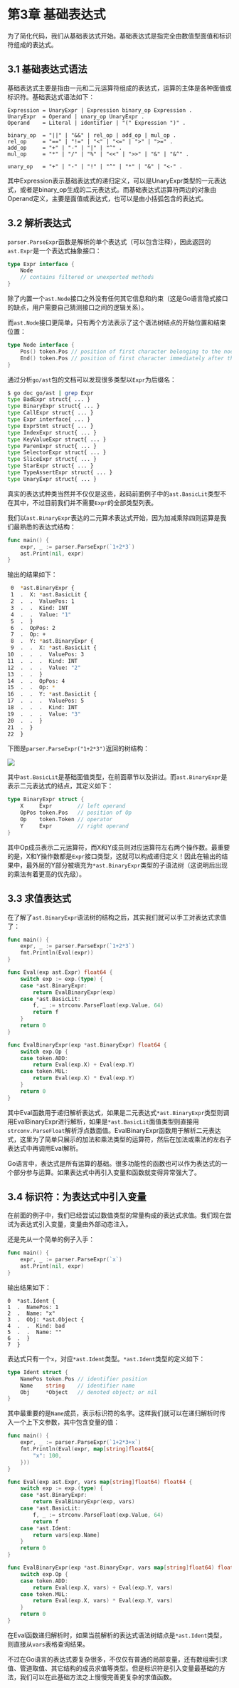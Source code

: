 # 第3章 基础表达式

为了简化代码，我们从基础表达式开始。基础表达式是指完全由数值型面值和标识符组成的表达式。

## 3.1 基础表达式语法

基础表达式主要是指由一元和二元运算符组成的表达式，运算的主体是各种面值或标识符。基础表达式语法如下：

```
Expression = UnaryExpr | Expression binary_op Expression .
UnaryExpr  = Operand | unary_op UnaryExpr .
Operand    = Literal | identifier | "(" Expression ")" .

binary_op  = "||" | "&&" | rel_op | add_op | mul_op .
rel_op     = "==" | "!=" | "<" | "<=" | ">" | ">=" .
add_op     = "+" | "-" | "|" | "^" .
mul_op     = "*" | "/" | "%" | "<<" | ">>" | "&" | "&^" .

unary_op   = "+" | "-" | "!" | "^" | "*" | "&" | "<-" .
```

其中Expression表示基础表达式的递归定义，可以是UnaryExpr类型的一元表达式，或者是binary_op生成的二元表达式。而基础表达式运算符两边的对象由Operand定义，主要是面值或表达式，也可以是由小括弧包含的表达式。


## 3.2 解析表达式

`parser.ParseExpr`函数是解析的单个表达式（可以包含注释），因此返回的`ast.Expr`是一个表达式抽象接口：

```go
type Expr interface {
    Node
    // contains filtered or unexported methods
}
```

除了内置一个`ast.Node`接口之外没有任何其它信息和约束（这是Go语言隐式接口的缺点，用户需要自己猜测接口之间的逻辑关系）。

而`ast.Node`接口更简单，只有两个方法表示了这个语法树结点的开始位置和结束位置：

```go
type Node interface {
    Pos() token.Pos // position of first character belonging to the node
    End() token.Pos // position of first character immediately after the node
}
```

通过分析`go/ast`包的文档可以发现很多类型以`Expr`为后缀名：

```bash
$ go doc go/ast | grep Expr
type BadExpr struct{ ... }
type BinaryExpr struct{ ... }
type CallExpr struct{ ... }
type Expr interface{ ... }
type ExprStmt struct{ ... }
type IndexExpr struct{ ... }
type KeyValueExpr struct{ ... }
type ParenExpr struct{ ... }
type SelectorExpr struct{ ... }
type SliceExpr struct{ ... }
type StarExpr struct{ ... }
type TypeAssertExpr struct{ ... }
type UnaryExpr struct{ ... }
```

真实的表达式种类当然并不仅仅是这些，起码前面例子中的`ast.BasicLit`类型不在其中，不过目前我们并不需要`Expr`的全部类型列表。

我们以`ast.BinaryExpr`表达的二元算术表达式开始，因为加减乘除四则运算是我们最熟悉的表达式结构：

```go
func main() {
	expr, _ := parser.ParseExpr(`1+2*3`)
	ast.Print(nil, expr)
}
```

输出的结果如下：

```bash
 0  *ast.BinaryExpr {
 1  .  X: *ast.BasicLit {
 2  .  .  ValuePos: 1
 3  .  .  Kind: INT
 4  .  .  Value: "1"
 5  .  }
 6  .  OpPos: 2
 7  .  Op: +
 8  .  Y: *ast.BinaryExpr {
 9  .  .  X: *ast.BasicLit {
10  .  .  .  ValuePos: 3
11  .  .  .  Kind: INT
12  .  .  .  Value: "2"
13  .  .  }
14  .  .  OpPos: 4
15  .  .  Op: *
16  .  .  Y: *ast.BasicLit {
17  .  .  .  ValuePos: 5
18  .  .  .  Kind: INT
19  .  .  .  Value: "3"
20  .  .  }
21  .  }
22  }
```

下图是`parser.ParseExpr("1+2*3")`返回的树结构：

![](../images/ch3-expr-01.png)

其中`ast.BasicLit`是基础面值类型，在前面章节以及讲过。而`ast.BinaryExpr`是表示二元表达式的结点，其定义如下：

```go
type BinaryExpr struct {
    X     Expr        // left operand
    OpPos token.Pos   // position of Op
    Op    token.Token // operator
    Y     Expr        // right operand
}
```

 其中Op成员表示二元运算符，而X和Y成员则对应运算符左右两个操作数。最重要的是，X和Y操作数都是`Expr`接口类型，这就可以构成递归定义！因此在输出的结果中，最外层的Y部分被填充为`*ast.BinaryExpr`类型的子语法树（这说明后出现的乘法有着更高的优先级）。

## 3.3 求值表达式

在了解了`ast.BinaryExpr`语法树的结构之后，其实我们就可以手工对表达式求值了：

```go
func main() {
	expr, _ := parser.ParseExpr(`1+2*3`)
	fmt.Println(Eval(expr))
}

func Eval(exp ast.Expr) float64 {
	switch exp := exp.(type) {
	case *ast.BinaryExpr:
		return EvalBinaryExpr(exp)
	case *ast.BasicLit:
		f, _ := strconv.ParseFloat(exp.Value, 64)
		return f
	}
	return 0
}

func EvalBinaryExpr(exp *ast.BinaryExpr) float64 {
	switch exp.Op {
	case token.ADD:
		return Eval(exp.X) + Eval(exp.Y)
	case token.MUL:
		return Eval(exp.X) * Eval(exp.Y)
	}
	return 0
}
```

其中Eval函数用于递归解析表达式，如果是二元表达式`*ast.BinaryExpr`类型则调用EvalBinaryExpr进行解析，如果是`*ast.BasicLit`面值类型则直接用`strconv.ParseFloat`解析浮点数面值。EvalBinaryExpr函数用于解析二元表达式，这里为了简单只展示的加法和乘法类型的运算符，然后在加法或乘法的左右子表达式中再调用Eval解析。

Go语言中，表达式是所有运算的基础。很多功能性的函数也可以作为表达式的一个部分参与运算。如果表达式中再引入变量和函数就变得异常强大了。


## 3.4 标识符：为表达式中引入变量

在前面的例子中，我们已经尝试过数值类型的常量构成的表达式求值。我们现在尝试为表达式引入变量，变量由外部动态注入。

还是先从一个简单的例子入手：

```go
func main() {
    expr, _ := parser.ParseExpr(`x`)
    ast.Print(nil, expr)
}
```

输出结果如下：

```
0  *ast.Ident {
1  .  NamePos: 1
2  .  Name: "x"
3  .  Obj: *ast.Object {
4  .  .  Kind: bad
5  .  .  Name: ""
6  .  }
7  }
```

表达式只有一个`x`，对应`*ast.Ident`类型。`*ast.Ident`类型的定义如下：

```go
type Ident struct {
    NamePos token.Pos // identifier position
    Name    string    // identifier name
    Obj     *Object   // denoted object; or nil
}
```

其中最重要的是`Name`成员，表示标识符的名字。这样我们就可以在递归解析时传入一个上下文参数，其中包含变量的值：

```go
func main() {
	expr, _ := parser.ParseExpr(`1+2*3+x`)
	fmt.Println(Eval(expr, map[string]float64{
		"x": 100,
	}))
}

func Eval(exp ast.Expr, vars map[string]float64) float64 {
	switch exp := exp.(type) {
	case *ast.BinaryExpr:
		return EvalBinaryExpr(exp, vars)
	case *ast.BasicLit:
		f, _ := strconv.ParseFloat(exp.Value, 64)
		return f
	case *ast.Ident:
		return vars[exp.Name]
	}
	return 0
}

func EvalBinaryExpr(exp *ast.BinaryExpr, vars map[string]float64) float64 {
	switch exp.Op {
	case token.ADD:
		return Eval(exp.X, vars) + Eval(exp.Y, vars)
	case token.MUL:
		return Eval(exp.X, vars) * Eval(exp.Y, vars)
	}
	return 0
}
```

在Eval函数递归解析时，如果当前解析的表达式语法树结点是`*ast.Ident`类型，则直接从`vars`表格查询结果。

不过在Go语言的表达式要复杂很多，不仅仅有普通的局部变量，还有数组索引求值、管道取值、其它结构的成员求值等类型。但是标识符是引入变量最基础的方法，我们可以在此基础方法之上慢慢完善更复杂的求值函数。

